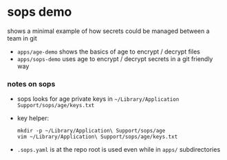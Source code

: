# sops demo

shows a minimal example of how secrets could be managed between a team in git

- `apps/age-demo` shows the basics of age to encrypt / decrypt files
- `apps/sops-demo` uses age to encrypt / decrypt secrets in a git friendly way

### notes on sops

- sops looks for age private keys in `~/Library/Application Support/sops/age/keys.txt`
- key helper:
  ```
  mkdir -p ~/Library/Application\ Support/sops/age
  vim ~/Library/Application\ Support/sops/age/keys.txt
  ```

- `.sops.yaml` is at the repo root is used even while in `apps/` subdirectories
